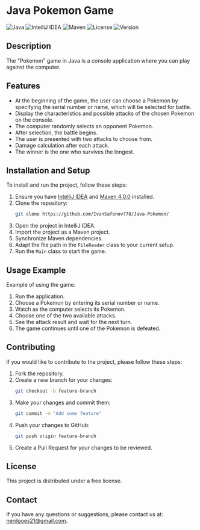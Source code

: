 # Java Pokemon Game
![Java](https://img.shields.io/badge/java-11-orange)
![IntelliJ IDEA](https://img.shields.io/badge/IntelliJ%20IDEA-2021.2-blue)
![Maven](https://img.shields.io/badge/Maven-4.0.0-green)
![License](https://img.shields.io/badge/license-MIT-green)
![Version](https://img.shields.io/badge/version-1.0-blue)
## Description
The "Pokemon" game in Java is a console application where you can play against the computer.

## Features
- At the beginning of the game, the user can choose a Pokemon by specifying the serial number or name, which will be selected for battle.
- Display the characteristics and possible attacks of the chosen Pokemon on the console.
- The computer randomly selects an opponent Pokemon.
- After selection, the battle begins.
- The user is presented with two attacks to choose from.
- Damage calculation after each attack.
- The winner is the one who survives the longest.

## Installation and Setup
To install and run the project, follow these steps:

1. Ensure you have [IntelliJ IDEA](https://www.jetbrains.com/idea/) and [Maven 4.0.0](https://maven.apache.org/) installed.
2. Clone the repository:
    ```bash
    git clone https://github.com/IvanSafonov778/Java-Pokemon/
    ```
3. Open the project in IntelliJ IDEA.
4. Import the project as a Maven project.
5. Synchronize Maven dependencies.
6. Adapt the file path in the `FileReader` class to your current setup.
7. Run the `Main` class to start the game.

## Usage Example
Example of using the game:

1. Run the application.
2. Choose a Pokemon by entering its serial number or name.
3. Watch as the computer selects its Pokemon.
4. Choose one of the two available attacks.
5. See the attack result and wait for the next turn.
6. The game continues until one of the Pokemon is defeated.

## Contributing
If you would like to contribute to the project, please follow these steps:

1. Fork the repository.
2. Create a new branch for your changes:
    ```bash
    git checkout -b feature-branch
    ```
3. Make your changes and commit them:
    ```bash
    git commit -m "Add some feature"
    ```
4. Push your changes to GitHub:
    ```bash
    git push origin feature-branch
    ```
5. Create a Pull Request for your changes to be reviewed.

## License
This project is distributed under a free license.

## Contact
If you have any questions or suggestions, please contact us at: nerdgoes21@gmail.com.
